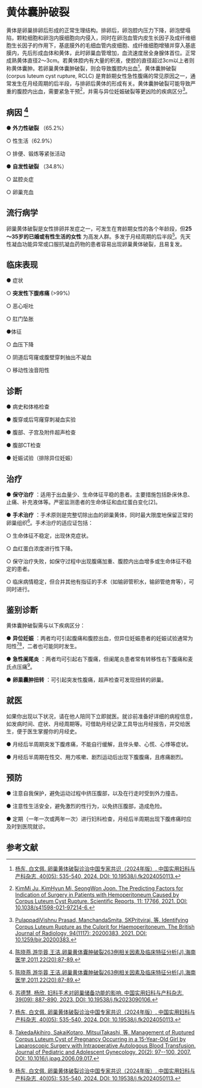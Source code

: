 # **黄体囊肿破裂** 

黄体是卵巢排卵后形成的正常生理结构。排卵后，卵泡腔内压力下降，卵泡壁塌陷，颗粒细胞和卵泡内膜细胞向内侵入，同时在卵泡血管内皮生长因子及成纤维细胞生长因子的作用下，基底膜外的毛细血管内皮细胞、成纤维细胞增殖并穿入基底膜内，先后形成血体和黄体，此时卵巢血管增加，血流速度居全身腺体首位。正常成熟黄体直径2～3cm。若黄体腔内有大量的积液，使腔的直径超过3cm以上者则称黄体囊肿。若卵巢黄体囊肿破裂，则会导致腹腔内出血[^1]。黄体囊肿破裂 (corpus luteum cyst rupture, RCLC) 是育龄期女性急性腹痛的常见原因之一，通常发生在月经周期的后半段，与排卵后黄体的形成有关。黄体囊肿破裂可能导致严重的腹腔内出血，需要紧急干预[^2]，并需与异位妊娠破裂等更凶险的疾病区分[^3]。

## **病因** [^4]

● **外力性破裂** （65.2%）

  ○ 性生活（62.9%）

  ○ 排便、锻炼等紧张活动

● **自发性破裂** （34.8%）

  ○ 盆腔炎症

  ○ 卵巢充血

## **流行病学** 

卵巢黄体破裂是女性排卵并发症之一，可发生在育龄期女性的各个年龄段，但**25～35岁的已婚或有性生活的女性** 为高发人群。多发于月经周期的后半段[^4]。先天性凝血功能异常或口服抗凝血药物的患者容易出现卵巢黄体破裂，且易复发。

## **临床表现** 

● 症状

  ○ **突发性下腹疼痛** (>99%)

  ○ 恶心呕吐
  
  ○ 肛门坠胀

●体征

  ○ 血压下降

  ○ 阴道后穹窿或腹壁穿刺抽出不凝血

  ○ 移动性浊音阳性

## **诊断** 

● 病史和体格检查

● 腹穿或后穹窿穿刺凝血实验

● 腹部、子宫及附件超声检查

● 腹部CT检查

● 妊娠试验（排除异位妊娠）

## **治疗** 

● **保守治疗** ：适用于出血量少、生命体征平稳的患者。主要措施包括卧床休息、止痛、补充液体等。严密监测患者的生命体征和血红蛋白变化[2]。

● **手术治疗** ：手术原则是完整切除出血的卵巢黄体，同时最大限度地保留正常的卵巢组织[^5]。手术治疗的适应证包括：

  ○ 生命体征不稳定，出现休克症状。
 
  ○ 血红蛋白浓度进行性下降。
 
  ○ 保守治疗失败，如保守过程中出现腹痛加重、腹腔内出血增多或生命体征不稳定的患者。
 
  ○ 临床病情稳定，但合并其他有指征的手术（如输卵管积水，输卵管绝育等），可同时进行。

## **鉴别诊断** 

黄体囊肿破裂需与以下疾病区分：

● **异位妊娠** ：两者均可引起腹痛和腹腔出血，但异位妊娠患者的妊娠试验通常为阳性[^1][^6]，二者也可能同时发生。

● **急性阑尾炎** ：两者均可引起右下腹痛，但阑尾炎患者常有转移性右下腹痛和麦氏点压痛[^1]。

● **卵巢囊肿扭转** ：可引起突发性腹痛，超声检查可发现扭转的卵巢。

## **就医** 

如果你出现以下状况，请在他人陪同下立即就医。就诊前准备好详细的病程信息，如发病时间、症状、月经周期等。可借助月经记录工具导出月经报告，并交给医生，便于医生掌握你的月经史。

● 月经后半周期突发下腹疼痛，不能自行缓解，且伴头晕、心慌、心悸等症状。

● 月经后半周期在性交、用力咳嗽、剧烈运动后出现下腹腹痛，且疼痛剧烈。

## **预防** 

● 注意自我保护，避免运动过程中挤压腹部，以及在行走时受到外力撞击。

● 注意性生活安全，避免激烈的性行为，以免挤压腹部，造成危险。

● 定期（一年一次或两年一次）进行妇科检查，月经后半周期出现下腹疼痛时应及时到医院就诊。

## **参考文献** 
[^1]:[杨东, 白文佩. 卵巢黄体破裂诊治中国专家共识（2024年版）. 中国实用妇科与产科杂志, 40(05): 535-540, 2024. DOI: 10.19538/j.fk2024050113.](https://www.sinomed.ac.cn/article.do?ui=2024343054)
[^2]:[KimMi Ju, KimHyun Mi, SeongWon Joon. The Predicting Factors for Indication of Surgery in Patients with Hemoperitoneum Caused by Corpus Luteum Cyst Rupture. Scientific Reports, 11: 17766, 2021. DOI: 10.1038/s41598-021-97214-6.](https://link.springer.com/article/10.1038/s41598-021-97214-6)
[^3]:[PulappadiVishnu Prasad, ManchandaSmita, SKPritviraj, 等. Identifying Corpus Luteum Rupture as the Culprit for Haemoperitoneum. The British Journal of Radiology, 94(1117): 20200383, 2021. DOI: 10.1259/bjr.20200383.](https://pubmed.ncbi.nlm.nih.gov/32822245/)
[^4]:[陈晓燕,游华蓉,王洁.卵巢黄体囊肿破裂263例相关因素及临床特征分析[J].海南医学,2011,22(20):87-89.](https://d.wanfangdata.com.cn/periodical/ChVQZXJpb2RpY2FsQ0hJMjAyNTA2MjISEWhhaW5hbnl4MjAxMTIwMDQwGgh0b244cGhjMw%3D%3D)
[^5]:[苏德慧, 杨欣. 妇科手术对卵巢储备功能的影响. 中国实用妇科与产科杂志, 39(09): 887-890, 2023. DOI: 10.19538/j.fk2023090106.](https://d.wanfangdata.com.cn/periodical/ChVQZXJpb2RpY2FsQ0hJMjAyNTA2MjISFHpnc3lma3lja3p6MjAyMzA5MDA3GghkNnFwODZoZA%3D%3D)
[^6]:[TakedaAkihiro, SakaiKotaro, MitsuiTakashi, 等. Management of Ruptured Corpus Luteum Cyst of Pregnancy Occurring in a 15-Year-Old Girl by Laparoscopic Surgery with Intraoperative Autologous Blood Transfusion. Journal of Pediatric and Adolescent Gynecology, 20(2): 97--100, 2007. DOI: 10.1016/j.jpag.2006.09.017.](https://pubmed.ncbi.nlm.nih.gov/17418394/)




















